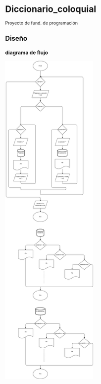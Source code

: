 # Diccionario_coloquial
Proyecto de fund. de programación
## Diseño
### diagrama de flujo 

![Diagrama de flujo](diagrama.png "Diagrama de flujo")
